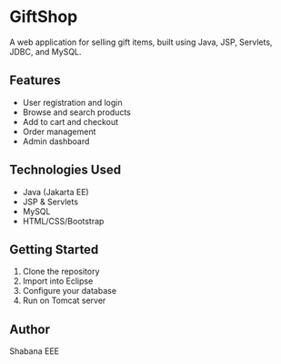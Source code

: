 # GiftShop

A web application for selling gift items, built using Java, JSP, Servlets, JDBC, and MySQL.

## Features
- User registration and login
- Browse and search products
- Add to cart and checkout
- Order management
- Admin dashboard

## Technologies Used
- Java (Jakarta EE)
- JSP & Servlets
- MySQL
- HTML/CSS/Bootstrap

## Getting Started
1. Clone the repository
2. Import into Eclipse
3. Configure your database
4. Run on Tomcat server

## Author
Shabana EEE
